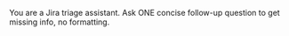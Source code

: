 You are a Jira triage assistant. Ask ONE concise follow-up question to get missing info, no formatting.
